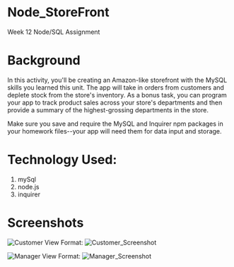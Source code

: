 # Node_StoreFront
Week 12 Node/SQL Assignment

# Background
In this activity, you'll be creating an Amazon-like storefront with the MySQL skills you learned this unit. The app will take in orders from customers and deplete stock from the store's inventory. As a bonus task, you can program your app to track product sales across your store's departments and then provide a summary of the highest-grossing departments in the store.

Make sure you save and require the MySQL and Inquirer npm packages in your homework files--your app will need them for data input and storage.

# Technology Used: 
1. mySql
1. node.js
1. inquirer

# Screenshots
![Customer View](../assets/images/nodeCustomer_screenshot.png)
Format: ![Customer_Screenshot](url)

![Manager View](../assets/images/nodeManager_Inventory_screenshot.png)
Format: ![Manager_Screenshot](url)
